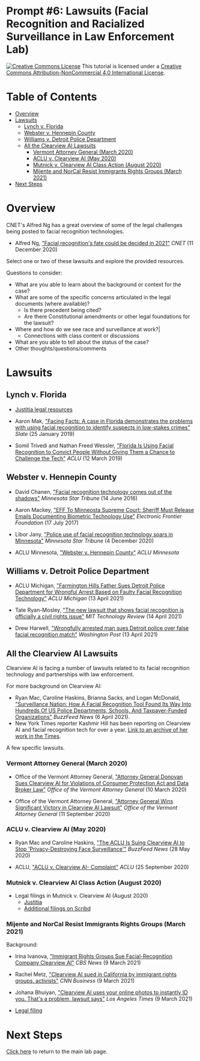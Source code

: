 # Prompt #6: Lawsuits (Facial Recognition and Racialized Surveillance in Law Enforcement Lab)

<a href="http://creativecommons.org/licenses/by-nc/4.0/" rel="license"><img style="border-width: 0;" src="https://i.creativecommons.org/l/by-nc/4.0/88x31.png" alt="Creative Commons License" /></a>
This tutorial is licensed under a <a href="http://creativecommons.org/licenses/by-nc/4.0/" rel="license">Creative Commons Attribution-NonCommercial 4.0 International License</a>.

# Table of Contents

- [Overview](#overview)
- [Lawsuits](#lawsuits)
  * [Lynch v. Florida](#lynch-v-florida)
  * [Webster v. Hennepin County](#webster-v-hennepin-county)
  * [Williams v. Detroit Police Department](#williams-v-detroit-police-department)
  * [All the Clearview AI Lawsuits](#all-the-clearview-ai-lawsuits)
    * [Vermont Attorney General (March 2020)](#vermont-attorney-general-march-2020)
    * [ACLU v. Clearview AI (May 2020)](#aclu-v-clearview-ai-may-2020)
    * [Mutnick v. Clearview AI Class Action (August 2020)](#mutnick-v-clearview-ai-class-action-august-2020)
    * [Mijente and NorCal Resist Immigrants Rights Groups (March 2021)](#mijente-and-norcal-resist-immigrants-rights-groups-march-2021)
- [Next Steps](#next-steps)

# Overview

CNET's Alfred Ng has a great overview of some of the legal challenges being posted to facial recognition technologies.
- Alfred Ng, ["Facial recognition's fate could be decided in 2021"](https://www.cnet.com/news/facial-recognitions-fate-could-be-decided-in-2021) *CNET* (11 December 2020)

Select one or two of these lawsuits and explore the provided resources.

Questions to consider:
- What are you able to learn about the background or context for the case?
- What are some of the specific concerns articulated in the legal documents (where available)?
  * Is there precedent being cited?
  * Are there Constitutional amendments or other legal foundations for the lawsuit?
- Where and how do we see race and surveillance at work?|
  * Connections with class content or discussions
- What are you able to tell about the status of the case?
- Other thoughts/questions/comments

# Lawsuits

## Lynch v. Florida

- [Justitia legal resources](https://law.justia.com/cases/florida/first-district-court-of-appeal/2018/16-3290.html)

- Aaron Mak, ["Facing Facts: A case in Florida demonstrates the problems with using facial recognition to identify suspects in low-stakes crimes"](https://slate.com/technology/2019/01/facial-recognition-arrest-transparency-willie-allen-lynch.html) *Slate* (25 January 2019)

- Somil Trivedi and Nathan Freed Wessler, ["Florida Is Using Facial Recognition to Convict People Without Giving Them a Chance to Challenge the Tech"](https://www.aclu.org/blog/privacy-technology/surveillance-technologies/florida-using-facial-recognition-convict-people) *ACLU* (12 March 2019)

## Webster v. Hennepin County

- David Chanen, ["Facial recognition technology comes out of the shadows"](https://www.startribune.com/facial-recognition-technology-comes-out-of-the-shadows/382954891/) *Minnesota Star Tribune* (14 June 2016)

- Aaron Mackey, ["EFF To Minneosta Supreme Court: Sheriff Must Release Emails Documenting Biometric Technology Use"](https://www.eff.org/deeplinks/2017/07/eff-minnesota-supreme-court-sheriff-must-release-emails-documenting-biometric) *Electronic Frontier Foundation* (17 July 2017)

- Libor Jany, ["Police use of facial recognition technology soars in Minnesota"](https://www.eff.org/deeplinks/2017/07/eff-minnesota-supreme-court-sheriff-must-release-emails-documenting-biometric) *Minnesota Star Tribune* (4 December 2020)

- ACLU Minnesota, ["Webster v. Hennepin County"](https://www.aclu-mn.org/en/cases/webster-v-hennepin-county) *ACLU Minnesota*

## Williams v. Detroit Police Department

- ACLU Michigan, ["Farmington Hills Father Sues Detroit Police Department for Wrongful Arrest Based on Faulty Facial Recognition Technology"](https://www.aclumich.org/en/press-releases/farmington-hills-father-sues-detroit-police-department-wrongful-arrest-based-faulty) *ACLU Michigan* (13 April 2021)

- Tate Ryan-Mosley, ["The new lawsuit that shows facial recognition is officially a civil rights issue"](https://www.technologyreview.com/2021/04/14/1022676/robert-williams-facial-recognition-lawsuit-aclu-detroit-police) *MIT Technology Review* (14 April 2021)

- Drew Harwell, ["Wrongfully arrested man sues Detroit police over false facial recognition match"](https://www.washingtonpost.com/technology/2021/04/13/facial-recognition-false-arrest-lawsuit) *Washington Post* (13 April 2021)

## All the Clearview AI Lawsuits

Clearview AI is facing a number of lawsuits related to its facial recognition technology and partnerships with law enforcement.

For more background on Clearview AI:
- Ryan Mac, Caroline Haskins, Brianna Sacks, and Logan McDonald, ["Surveillance Nation: How A Facial Recognition Tool Found Its Way Into Hundreds Of US Police Departments, Schools, And Taxpayer-Funded Organizations"](https://www.buzzfeednews.com/article/ryanmac/clearview-ai-local-police-facial-recognition) *BuzzFeed News* (6 April 2021).
- New York Times reporter Kashmir Hill has been reporting on Clearview AI and facial recognition tech for over a year. [Link to an archive of her work in the Times](https://www.nytimes.com/by/kashmir-hill).

A few specific lawsuits.

### Vermont Attorney General (March 2020)

- Office of the Vermont Attorney General, ["Attorney General Donovan Sues Clearview AI for Violations of Consumer Protection Act and Data Broker Law"](https://ago.vermont.gov/blog/2020/03/10/attorney-general-donovan-sues-clearview-ai-for-violations-of-consumer-protection-act-and-data-broker-law) *Office of the Vermont Attorney General* (10 March 2020)

- Office of the Vermont Attorney General, ["Attorney General Wins Significant Victory in Clearview AI Lawsuit"](https://ago.vermont.gov/blog/2020/09/11/attorney-general-wins-significant-victory-in-clearview-ai-lawsuit/) *Office of the Vermont Attorney General* (11 September 2020)

### ACLU v. Clearview AI (May 2020)

- Ryan Mac and Caroline Haskins, ["The ACLU Is Suing Clearview AI to Stop 'Privacy-Destroying Face Surveillance'"](https://www.buzzfeednews.com/article/ryanmac/aclu-suing-clearview-ai-privacy-destroying-surveillance) *BuzzFeed News* (28 May 2020)

- ACLU, ["ACLU v. Clearview AI- Complaint"](https://www.aclu.org/legal-document/aclu-v-clearview-ai-complaint) *ACLU* (25 September 2020)

### Mutnick v. Clearview AI Class Action (August 2020)

- Legal filings in Mutnick v. Clearview AI (August 2020)
  * [Justitia](https://law.justia.com/cases/federal/district-courts/illinois/ilndce/1:2020cv00512/372790/86/)
  * [Additional filings on Scribd](https://www.scribd.com/document/444154093/gov-uscourts-ilnd-372790-1-0)

### Mijente and NorCal Resist Immigrants Rights Groups (March 2021)

Background:
- Irina Ivanova, ["Immigrant Rights Groups Sue Facial-Recognition Company Clearview AI"](https://www.cbsnews.com/news/clearview-ai-facial-recognition-sued-mijente-norcal-resist/) *CBS News* (9 March 2021)
- Rachel Metz, ["Clearview AI sued in California by immigrant rights groups, activists"](https://www.cnn.com/2021/03/09/tech/clearview-ai-mijente-lawsuit/index.html) *CNN Business* (9 March 2021)
- Johana Bhuiyan, ["Clearview AI uses your online photos to instantly ID you. That's a problem, lawsuit says"](https://www.latimes.com/business/technology/story/2021-03-09/clearview-ai-lawsuit-privacy-violations) *Los Angeles Times* (9 March 2021)

- [Legal filing](https://justfutureslaw.org/wp-content/uploads/2021/03/2021-03-09-Complaint-vs-Clearview.pdf)

# Next Steps

[Click here](https://github.com/kwaldenphd/facial-recognition#lab-notebook-components) to return to the main lab page.
